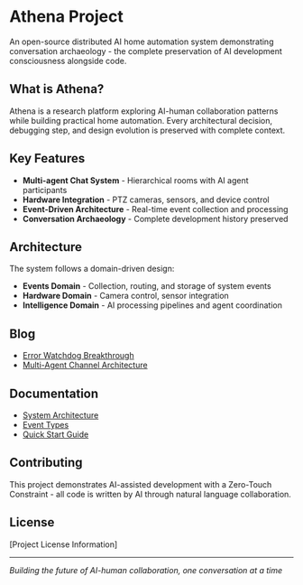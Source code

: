 # Athena Project

An open-source distributed AI home automation system demonstrating conversation archaeology - the complete preservation of AI development consciousness alongside code.

## What is Athena?

Athena is a research platform exploring AI-human collaboration patterns while building practical home automation. Every architectural decision, debugging step, and design evolution is preserved with complete context.

## Key Features

- **Multi-agent Chat System** - Hierarchical rooms with AI agent participants
- **Hardware Integration** - PTZ cameras, sensors, and device control
- **Event-Driven Architecture** - Real-time event collection and processing
- **Conversation Archaeology** - Complete development history preserved

## Architecture

The system follows a domain-driven design:

- **Events Domain** - Collection, routing, and storage of system events
- **Hardware Domain** - Camera control, sensor integration
- **Intelligence Domain** - AI processing pipelines and agent coordination

## Blog

- [Error Watchdog Breakthrough](blog/2025-06-09-error-watchdog-breakthrough.md)
- [Multi-Agent Channel Architecture](blog/2025-06-10-multi-agent-channel-breakthrough.md)

## Documentation

- [System Architecture](architecture/SYSTEM_ARCHITECTURE.md)
- [Event Types](architecture/EVENT_TYPES.md)
- [Quick Start Guide](QUICK_START.md)

## Contributing

This project demonstrates AI-assisted development with a Zero-Touch Constraint - all code is written by AI through natural language collaboration.

## License

[Project License Information]

---

*Building the future of AI-human collaboration, one conversation at a time*